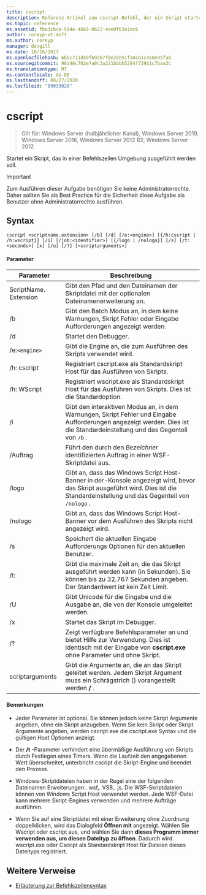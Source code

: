 ```yaml
---
title: cscript
description: Referenz Artikel zum cscript-Befehl, der ein Skript startet, sodass es in einer Befehlszeilen Umgebung ausgeführt wird.
ms.topic: reference
ms.assetid: fba3cbca-594e-4663-bb22-4ee0f63a1ac6
author: coreyp-at-msft
ms.author: coreyp
manager: dongill
ms.date: 10/16/2017
ms.openlocfilehash: 6b5c711d59f69267f8e2de51f34cb1c450e95fab
ms.sourcegitcommit: 96d46c702e7a9c3a321bbbb5284f73911c7baa3c
ms.translationtype: MT
ms.contentlocale: de-DE
ms.lasthandoff: 08/27/2020
ms.locfileid: "89033028"
---
```

# <a name="cscript"></a>cscript

> Gilt für: Windows Server (halbjährlicher Kanal), Windows Server 2019, Windows Server 2016, Windows Server 2012 R2, Windows Server 2012

Startet ein Skript, das in einer Befehlszeilen Umgebung ausgeführt werden soll.

>[!IMPORTANT]
> Zum Ausführen dieser Aufgabe benötigen Sie keine Administratorrechte. Daher sollten Sie als Best Practice für die Sicherheit diese Aufgabe als Benutzer ohne Administratorrechte ausführen.

## <a name="syntax"></a>Syntax

```
cscript <scriptname.extension> [/b] [/d] [/e:<engine>] [{/h:cscript | /h:wscript}] [/i] [/job:<identifier>] [{/logo | /nologo}] [/s] [/t:<seconds>] [x] [/u] [/?] [<scriptarguments>]
```

#### <a name="parameters"></a>Parameter

| Parameter | Beschreibung |
| --------- | ----------- |
| ScriptName. Extension | Gibt den Pfad und den Dateinamen der Skriptdatei mit der optionalen Dateinamenerweiterung an. |
| /b | Gibt den Batch Modus an, in dem keine Warnungen, Skript Fehler oder Eingabe Aufforderungen angezeigt werden. |
| /d | Startet den Debugger. |
| /e:`<engine>` | Gibt die Engine an, die zum Ausführen des Skripts verwendet wird. |
| /h: cscript | Registriert cscript.exe als Standardskript Host für das Ausführen von Skripts. |
| /h: WScript | Registriert wscript.exe als Standardskript Host für das Ausführen von Skripts. Dies ist die Standardoption. |
| /i | Gibt den interaktiven Modus an, in dem Warnungen, Skript Fehler und Eingabe Aufforderungen angezeigt werden. Dies ist die Standardeinstellung und das Gegenteil von `/b` . |
| /Auftrag<identifier> | Führt den durch den *Bezeichner* identifizierten Auftrag in einer WSF-Skriptdatei aus. |
| /logo | Gibt an, dass das Windows Script Host-Banner in der-Konsole angezeigt wird, bevor das Skript ausgeführt wird. Dies ist die Standardeinstellung und das Gegenteil von `/nologo` . |
| /nologo | Gibt an, dass das Windows Script Host-Banner vor dem Ausführen des Skripts nicht angezeigt wird. |
| /s | Speichert die aktuellen Eingabe Aufforderungs Optionen für den aktuellen Benutzer. |
| /t:<seconds> | Gibt die maximale Zeit an, die das Skript ausgeführt werden kann (in Sekunden). Sie können bis zu 32.767 Sekunden angeben. Der Standardwert ist kein Zeit Limit. |
| /U | Gibt Unicode für die Eingabe und die Ausgabe an, die von der Konsole umgeleitet werden. |
| /x | Startet das Skript im Debugger. |
| /? | Zeigt verfügbare Befehlsparameter an und bietet Hilfe zur Verwendung. Dies ist identisch mit der Eingabe von **cscript.exe** ohne Parameter und ohne Skript. |
| scriptarguments | Gibt die Argumente an, die an das Skript geleitet werden. Jedem Skript Argument muss ein Schrägstrich () vorangestellt werden **/** . |

#### <a name="remarks"></a>Bemerkungen

- Jeder Parameter ist optional. Sie können jedoch keine Skript Argumente angeben, ohne ein Skript anzugeben. Wenn Sie kein Skript oder Skript Argumente angeben, werden cscript.exe die cscript.exe Syntax und die gültigen Host Optionen anzeigt.

- Der **/t** -Parameter verhindert eine übermäßige Ausführung von Skripts durch Festlegen eines Timers. Wenn die Laufzeit den angegebenen Wert überschreitet, unterbricht cscript die Skript-Engine und beendet den Prozess.

- Windows-Skriptdateien haben in der Regel eine der folgenden Dateinamen Erweiterungen:. wsf,. VSB,. js. Die WSF-Skriptdateien können von Windows Script Host verwendet werden. Jede WSF-Datei kann mehrere Skript-Engines verwenden und mehrere Aufträge ausführen.

- Wenn Sie auf eine Skriptdatei mit einer Erweiterung ohne Zuordnung doppelklicken, wird das Dialogfeld **Öffnen mit** angezeigt. Wählen Sie Wscript oder cscript aus, und wählen Sie dann **dieses Programm immer verwenden aus, um diesen Dateityp zu öffnen**. Dadurch wird wscript.exe oder Cscript als Standardskript Host für Dateien dieses Dateityps registriert.

## <a name="additional-references"></a>Weitere Verweise

- [Erläuterung zur Befehlszeilensyntax](command-line-syntax-key.md)
